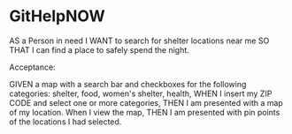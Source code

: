 # GitHelpNOW

AS a Person in need
I WANT to search for shelter locations near me
SO THAT I can find a place to safely spend the night.

Acceptance: 

GIVEN a map with a search bar and checkboxes for the following categories: shelter, food, women's shelter, health,
WHEN I insert my ZIP CODE and select one or more categories,
THEN I am presented with a map of my location.
When I view the map,
THEN I am presented with pin points of the locations I had selected. 
